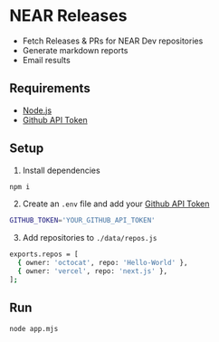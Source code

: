 # NEAR Releases

- Fetch Releases & PRs for NEAR Dev repositories
- Generate markdown reports
- Email results

## Requirements

- [Node.js](https://nodejs.org)
- [Github API Token](https://github.com/settings/tokens)

## Setup

1) Install dependencies

```bash
npm i  
```

2) Create an `.env` file and add your [Github API Token](https://github.com/settings/tokens)

```bash
GITHUB_TOKEN='YOUR_GITHUB_API_TOKEN'
```

3) Add repositories to `./data/repos.js`

```bash
exports.repos = [
  { owner: 'octocat', repo: 'Hello-World' },
  { owner: 'vercel', repo: 'next.js' },
];

```

## Run

```bash
node app.mjs
```
